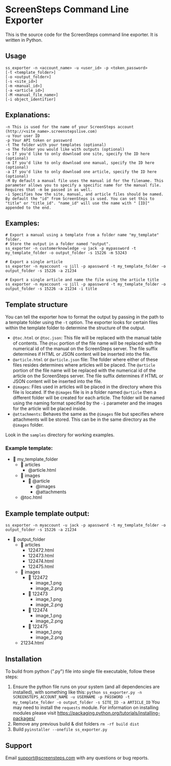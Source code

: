 # ScreenSteps Command Line Exporter

This is the source code for the ScreenSteps command line exporter. It is written in Python.

## Usage

```
ss_exporter -n <account_name> -u <user_id> -p <token_password>
[-t <template_folder>]
[-o <output_folder>]
[-s <site_id>]
[-m <manual_id>]
[-a <article_id>]
[-M <manual_file_name>]
[-i object_identifier]
```

## Explanations:

```
-n This is used for the name of your ScreenSteps account (http://<site_name>.screenstepslive.com)
-u Your user ID
-p Your API token or password
-t The folder with your templates (optional)
-o The folder you would like with outputs (optional)
-s If you'd like to only download one site, specify the ID here (optional)
-m If you'd like to only download one manual, specify the ID here (optional)
-a If you'd like to only download one article, specify the ID here (optional)
-M By default a manual file uses the manual id for the filename. This parameter allows you to specify a specific name for the manual file. Requires that -m be passed in as well.
-i Specifies how the site, manual, and article files should be named. By default the "id" from ScreenSteps is used. You can set this to "title" or "title_id". "name_id" will use the name with " [ID]" appended to the end.
```

## Examples:

```
# Export a manual using a template from a folder name "my_template" folder.
# Store the output in a folder named "output".
ss_exporter -n customerknowledge -u jack -p mypassword -t my_template_folder -o output_folder -s 15226 -m 53243

# Export a single article
ss_exporter -n myaccount -u jill -p apassword -t my_template_folder -o output_folder -s 15226 -a 21234

# Export a single article and name the file using the article title
ss_exporter -n myaccount -u jill -p apassword -t my_template_folder -o output_folder -s 15226 -a 21234 -i title
```

## Template structure

You can tell the exporter how to format the output by passing in the path to a template folder using the `-t` option. The exporter looks for certain files within the template folder to determine the structure of the output.

- `@toc.html` or `@toc.json`: This file will be replaced with the manual table of contents. The `@toc` portion of the file name will be replaced with the numerical id of the manual on the ScreenSteps server. The file suffix determines if HTML or JSON content will be inserted into the file.
- `@article.html` or `@article.json` file: The folder where either of these files resides determines where articles will be placed. The `@article` portion of the file name will be replaced with the numerical id of the article on the ScreenSteps server. The file suffix determines if HTML or JSON content will be inserted into the file.
- `@images`: Files used in articles will be placed in the directory where this file is located. If the `@images` file is in a folder named `@article` then a different folder will be created for each article. The folder will be named using the naming format specified by the `-i` parameter and the images for the article will be placed inside.
- `@attachments`: Behaves the same as the `@images` file but specifies where attachments will be stored. This can be in the same directory as the `@images` folder.

Look in the `samples` directory for working examples.

### Example template:

- :open_file_folder: my_template_folder
  - :open_file_folder: articles
    - @article.html
  - :open_file_folder: images
    - :open_file_folder: @article
      - @images
      - @attachments
  - @toc.html

## Example template output:

```
ss_exporter -n myaccount -u jack -p apassword -t my_template_folder -o output_folder -s 15226 -a 21234
```

- :open_file_folder: output_folder
  - :open_file_folder: articles
    - 122472.html
    - 122473.html
    - 122474.html
    - 122475.html
  - :open_file_folder: images
    - :open_file_folder: 122472
      - image_1.png
      - image_2.png
    - :open_file_folder: 122473
      - image_1.png
      - image_2.png
    - :open_file_folder: 122474
      - image_1.png
      - image_2.png
    - :open_file_folder: 122475
      - image_1.png
      - image_2.png
  - 21234.html

## Installation

To build from python (".py") file into single file executable, follow these steps:

1. Ensure the python file runs on your system (and all dependencies are installed), with something like this:
    `python ss_exporter.py -n SCREENSTEPS_ACCOUNT_NAME -u USERNAME -p PASSWORD -t my_template_folder -o output_folder -s SITE_ID -a ARTICLE_ID`
    You may need to install the `requests` module. For information on installing modules please visit https://packaging.python.org/tutorials/installing-packages/
2. Remove any previous build & dist folders
    `rm -rf build dist`
3. Build
    `pyinstaller --onefile ss_exporter.py`

## Support

Email support@screensteps.com with any questions or bug reports.
